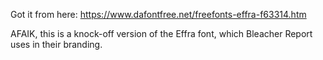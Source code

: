 Got it from here: https://www.dafontfree.net/freefonts-effra-f63314.htm

AFAIK, this is a knock-off version of the Effra font, which Bleacher Report uses
in their branding.